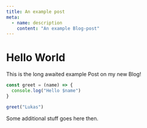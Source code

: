```yaml
---
title: An example post
meta:
  - name: description
    content: "An example Blog-post"
---
```


# Hello World <IconCommunity />

This is the long awaited example Post on my new Blog!

```javascript
const greet = (name) => {
  console.log("Hello $name")
}

greet("Lukas")
```

Some additional stuff goes here then.
